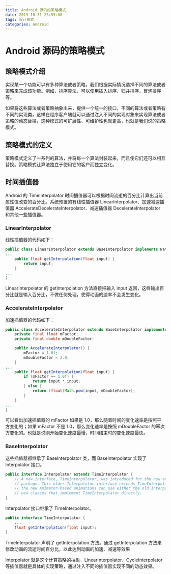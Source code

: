 ```yaml
---
title: Android 源码的策略模式
date: 2019-10-31 23:55:08
tags: 设计模式
categories: Android
---
```


# Android 源码的策略模式

## 策略模式介绍

实现某一个功能可以有多种算法或者策略，我们根据实际情况选择不同的算法或者策略来完成该功能。例如，排序算法，可以使用插入排序、归并排序、冒泡排序等。

如果将这些算法或者策略抽象出来，提供一个统一的接口，不同的算法或者策略有不同的实现类，这样在程序客户端就可以通过注入不同的实现对象来实现算法或者策略的动态替换，这种模式的可扩展性、可维护性也就更高，也就是我们说的策略模式。

## 策略模式的定义

策略模式定义了一系列的算法，并将每一个算法封装起来，而且使它们还可以相互替换。策略模式让算法独立于使用它的客户而独立变化。

## 时间插值器

Android 的 TimeInterpolator 时间插值器可以根据时间流逝的百分比计算出当前属性值改变的百分比。系统预置的有线性插值器 LinearInterpolator、加速减速插值器 AccelerateDecelerateInterpolator、减速插值器 DecelerateInterpolator 和其他一些插值器。

### LinearInterpolator

线性插值器的代码如下：

```java
public class LinearInterpolator extends BaseInterpolator implements NativeInterpolatorFactory {
...
    public float getInterpolation(float input) {
        return input;
    }
...
}
```

LinearInterpolator 的 getInterpolation 方法直接把输入 input 返回，这样输出百分比就是输入百分比，不做任何处理，使得动画的速率不会发生变化。

### AccelerateInterpolator

加速插值器的代码如下：

```java
public class AccelerateInterpolator extends BaseInterpolator implements NativeInterpolatorFactory {
    private final float mFactor;
    private final double mDoubleFactor;

    public AccelerateInterpolator() {
        mFactor = 1.0f;
        mDoubleFactor = 2.0;
    }
...
    public float getInterpolation(float input) {
        if (mFactor == 1.0f) {
            return input * input;
        } else {
            return (float)Math.pow(input, mDoubleFactor);
        }
    }
...
}
```

可以看出加速插值器的 mFactor 如果是 1.0，那么随着时间的变化速率是按照平方变化的；如果 mFactor 不是 1.0，那么变化速率是按照 mDoubleFactor 的幂次方变化的。也就是说刚开始变化速度最慢，时间结束时的变化速度最快。

### BaseInterpolator

这些插值器都继承了 BaseInterpolator 类，而 BaseInterpolator 实现了 Interpolator 接口。

```java
public interface Interpolator extends TimeInterpolator {
    // A new interface, TimeInterpolator, was introduced for the new android.animation
    // package. This older Interpolator interface extends TimeInterpolator so that users of
    // the new Animator-based animations can use either the old Interpolator implementations or
    // new classes that implement TimeInterpolator directly.
}
```

Interpolator 接口继承了 TimeInterpolator。

```java
public interface TimeInterpolator {
    ...
    float getInterpolation(float input);
}
```

TimeInterpolator 声明了 getInterpolation 方法。通过 getInterpolation 方法来修改动画的流逝时间百分比，以此达到动画的加速、减速等效果

Interpolator 就是这个计算策略的抽象，LinearInterpolator、CycleInterpolator 等插值器就是具体的实现策略，通过注入不同的插值器实现不同的动态效果。